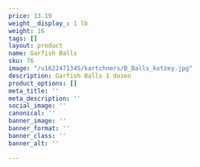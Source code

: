```yaml
---
price: 13.19
weight__display_: 1 lb
weight: 16
tags: []
layout: product
name: Garfish Balls
sku: 76
image: "/v1622471345/kartchners/B_Balls_kxtzey.jpg"
description: Garfish Balls 1 dozen
product_options: []
meta_title: ''
meta_description: ''
social_image: ''
canonical: ''
banner_image: ''
banner_format: ''
banner_class: ''
banner_alt: ''

---
```

